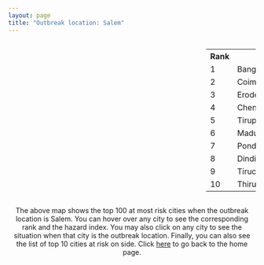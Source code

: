 ```yaml
---
layout: page
title: "Outbreak location: Salem"
---
```

<div style="width: 100%; overflow: auto;">
<div style="width: 75%; float: left;">
<div id="mapid">
<script src="https://buda-magenta.github.io/hazard_map/load_map.js"></script>

<script>
var marker_outbreak = L.marker([11.664300, 78.146000],{"autoPan": true}).addTo(map); marker_outbreak.bindTooltip("Salem").openTooltip();

var circle_1 = L.circle([12.979120, 77.591300], {"pane": "markerPane", "color": "red", "fill": true, "fillOpacity": 0.2, "fillRule": "evenodd", "lineCap": "round", "lineJoin": "round", "opacity": 1.0, "radius": 69667, "stroke": true, "weight": 3}).addTo(map);
circle_1.bindTooltip("Bangalore<br>rank: 1<br>hazard index: 0.069667")
circle_1.bindPopup('<a href="https://buda-magenta.github.io/hazard_map/Bangalore">Bangalore</a>')

var circle_2 = L.circle([11.001812, 76.962843], {"pane": "markerPane", "color": "red", "fill": true, "fillOpacity": 0.2, "fillRule": "evenodd", "lineCap": "round", "lineJoin": "round", "opacity": 1.0, "radius": 51846, "stroke": true, "weight": 3}).addTo(map);
circle_2.bindTooltip("Coimbatore<br>rank: 2<br>hazard index: 0.051847")
circle_2.bindPopup('<a href="https://buda-magenta.github.io/hazard_map/Coimbatore">Coimbatore</a>')

var circle_3 = L.circle([11.369204, 77.676627], {"pane": "markerPane", "color": "red", "fill": true, "fillOpacity": 0.2, "fillRule": "evenodd", "lineCap": "round", "lineJoin": "round", "opacity": 1.0, "radius": 44980, "stroke": true, "weight": 3}).addTo(map);
circle_3.bindTooltip("Erode<br>rank: 3<br>hazard index: 0.044980")
circle_3.bindPopup('<a href="https://buda-magenta.github.io/hazard_map/Erode">Erode</a>')

var circle_4 = L.circle([13.083694, 80.270186], {"pane": "markerPane", "color": "red", "fill": true, "fillOpacity": 0.2, "fillRule": "evenodd", "lineCap": "round", "lineJoin": "round", "opacity": 1.0, "radius": 34210, "stroke": true, "weight": 3}).addTo(map);
circle_4.bindTooltip("Chennai<br>rank: 4<br>hazard index: 0.034211")
circle_4.bindPopup('<a href="https://buda-magenta.github.io/hazard_map/Chennai">Chennai</a>')

var circle_5 = L.circle([11.101781, 77.345192], {"pane": "markerPane", "color": "red", "fill": true, "fillOpacity": 0.2, "fillRule": "evenodd", "lineCap": "round", "lineJoin": "round", "opacity": 1.0, "radius": 23306, "stroke": true, "weight": 3}).addTo(map);
circle_5.bindTooltip("Tiruppur<br>rank: 5<br>hazard index: 0.023306")
circle_5.bindPopup('<a href="https://buda-magenta.github.io/hazard_map/Tiruppur">Tiruppur</a>')

var circle_6 = L.circle([9.926115, 78.114098], {"pane": "markerPane", "color": "red", "fill": true, "fillOpacity": 0.2, "fillRule": "evenodd", "lineCap": "round", "lineJoin": "round", "opacity": 1.0, "radius": 17379, "stroke": true, "weight": 3}).addTo(map);
circle_6.bindTooltip("Madurai<br>rank: 6<br>hazard index: 0.017380")
circle_6.bindPopup('<a href="https://buda-magenta.github.io/hazard_map/Madurai">Madurai</a>')

var circle_7 = L.circle([10.915649, 79.806949], {"pane": "markerPane", "color": "red", "fill": true, "fillOpacity": 0.2, "fillRule": "evenodd", "lineCap": "round", "lineJoin": "round", "opacity": 1.0, "radius": 16100, "stroke": true, "weight": 3}).addTo(map);
circle_7.bindTooltip("Pondicherry<br>rank: 7<br>hazard index: 0.016101")
circle_7.bindPopup('<a href="https://buda-magenta.github.io/hazard_map/Pondicherry">Pondicherry</a>')

var circle_8 = L.circle([10.330330, 78.067398], {"pane": "markerPane", "color": "red", "fill": true, "fillOpacity": 0.2, "fillRule": "evenodd", "lineCap": "round", "lineJoin": "round", "opacity": 1.0, "radius": 10217, "stroke": true, "weight": 3}).addTo(map);
circle_8.bindTooltip("Dindigul<br>rank: 8<br>hazard index: 0.010217")
circle_8.bindPopup('<a href="https://buda-magenta.github.io/hazard_map/Dindigul">Dindigul</a>')

var circle_9 = L.circle([10.804973, 78.687030], {"pane": "markerPane", "color": "red", "fill": true, "fillOpacity": 0.2, "fillRule": "evenodd", "lineCap": "round", "lineJoin": "round", "opacity": 1.0, "radius": 9787, "stroke": true, "weight": 3}).addTo(map);
circle_9.bindTooltip("Tiruchirappalli<br>rank: 9<br>hazard index: 0.009787")
circle_9.bindPopup('<a href="https://buda-magenta.github.io/hazard_map/Tiruchirappalli">Tiruchirappalli</a>')

var circle_10 = L.circle([8.576971, 77.050125], {"pane": "markerPane", "color": "red", "fill": true, "fillOpacity": 0.2, "fillRule": "evenodd", "lineCap": "round", "lineJoin": "round", "opacity": 1.0, "radius": 7920, "stroke": true, "weight": 3}).addTo(map);
circle_10.bindTooltip("Thiruvananthapuram<br>rank: 10<br>hazard index: 0.007921")
circle_10.bindPopup('<a href="https://buda-magenta.github.io/hazard_map/Thiruvananthapuram">Thiruvananthapuram</a>')

var circle_11 = L.circle([10.786027, 79.138150], {"pane": "markerPane", "color": "red", "fill": true, "fillOpacity": 0.2, "fillRule": "evenodd", "lineCap": "round", "lineJoin": "round", "opacity": 1.0, "radius": 7145, "stroke": true, "weight": 3}).addTo(map);
circle_11.bindTooltip("Thanjavur<br>rank: 11<br>hazard index: 0.007145")
circle_11.bindPopup('<a href="https://buda-magenta.github.io/hazard_map/Thanjavur">Thanjavur</a>')

var circle_12 = L.circle([11.715950, 79.767053], {"pane": "markerPane", "color": "red", "fill": true, "fillOpacity": 0.2, "fillRule": "evenodd", "lineCap": "round", "lineJoin": "round", "opacity": 1.0, "radius": 6405, "stroke": true, "weight": 3}).addTo(map);
circle_12.bindTooltip("Cuddalore Port<br>rank: 12<br>hazard index: 0.006406")
circle_12.bindPopup('<a href="https://buda-magenta.github.io/hazard_map/Cuddalore_Port">Cuddalore Port</a>')

var circle_13 = L.circle([10.525626, 76.213254], {"pane": "markerPane", "color": "red", "fill": true, "fillOpacity": 0.2, "fillRule": "evenodd", "lineCap": "round", "lineJoin": "round", "opacity": 1.0, "radius": 6263, "stroke": true, "weight": 3}).addTo(map);
circle_13.bindTooltip("Thrissur<br>rank: 13<br>hazard index: 0.006263")
circle_13.bindPopup('<a href="https://buda-magenta.github.io/hazard_map/Thrissur">Thrissur</a>')

var circle_14 = L.circle([10.787898, 76.474087], {"pane": "markerPane", "color": "red", "fill": true, "fillOpacity": 0.2, "fillRule": "evenodd", "lineCap": "round", "lineJoin": "round", "opacity": 1.0, "radius": 5858, "stroke": true, "weight": 3}).addTo(map);
circle_14.bindTooltip("Palakkad<br>rank: 14<br>hazard index: 0.005858")
circle_14.bindPopup('<a href="https://buda-magenta.github.io/hazard_map/Palakkad">Palakkad</a>')

var circle_15 = L.circle([12.305183, 76.655361], {"pane": "markerPane", "color": "red", "fill": true, "fillOpacity": 0.2, "fillRule": "evenodd", "lineCap": "round", "lineJoin": "round", "opacity": 1.0, "radius": 4996, "stroke": true, "weight": 3}).addTo(map);
circle_15.bindTooltip("Mysore<br>rank: 15<br>hazard index: 0.004996")
circle_15.bindPopup('<a href="https://buda-magenta.github.io/hazard_map/Mysore">Mysore</a>')

var circle_16 = L.circle([10.346837, 78.654771], {"pane": "markerPane", "color": "red", "fill": true, "fillOpacity": 0.2, "fillRule": "evenodd", "lineCap": "round", "lineJoin": "round", "opacity": 1.0, "radius": 4590, "stroke": true, "weight": 3}).addTo(map);
circle_16.bindTooltip("Neiveli<br>rank: 16<br>hazard index: 0.004591")
circle_16.bindPopup('<a href="https://buda-magenta.github.io/hazard_map/Neiveli">Neiveli</a>')

var circle_17 = L.circle([10.964555, 79.371730], {"pane": "markerPane", "color": "red", "fill": true, "fillOpacity": 0.2, "fillRule": "evenodd", "lineCap": "round", "lineJoin": "round", "opacity": 1.0, "radius": 4300, "stroke": true, "weight": 3}).addTo(map);
circle_17.bindTooltip("Kumbakonam<br>rank: 17<br>hazard index: 0.004300")
circle_17.bindPopup('<a href="https://buda-magenta.github.io/hazard_map/Kumbakonam">Kumbakonam</a>')

var circle_18 = L.circle([8.887951, 76.595501], {"pane": "markerPane", "color": "red", "fill": true, "fillOpacity": 0.2, "fillRule": "evenodd", "lineCap": "round", "lineJoin": "round", "opacity": 1.0, "radius": 3744, "stroke": true, "weight": 3}).addTo(map);
circle_18.bindTooltip("Kollam<br>rank: 18<br>hazard index: 0.003745")
circle_18.bindPopup('<a href="https://buda-magenta.github.io/hazard_map/Kollam">Kollam</a>')

var circle_19 = L.circle([10.500000, 78.833333], {"pane": "markerPane", "color": "red", "fill": true, "fillOpacity": 0.2, "fillRule": "evenodd", "lineCap": "round", "lineJoin": "round", "opacity": 1.0, "radius": 2723, "stroke": true, "weight": 3}).addTo(map);
circle_19.bindTooltip("Pudukkottai<br>rank: 19<br>hazard index: 0.002724")
circle_19.bindPopup('<a href="https://buda-magenta.github.io/hazard_map/Pudukkottai">Pudukkottai</a>')

var circle_20 = L.circle([10.805628, 79.824660], {"pane": "markerPane", "color": "red", "fill": true, "fillOpacity": 0.2, "fillRule": "evenodd", "lineCap": "round", "lineJoin": "round", "opacity": 1.0, "radius": 2676, "stroke": true, "weight": 3}).addTo(map);
circle_20.bindTooltip("Nagapattinam<br>rank: 20<br>hazard index: 0.002677")
circle_20.bindPopup('<a href="https://buda-magenta.github.io/hazard_map/Nagapattinam">Nagapattinam</a>')

var circle_21 = L.circle([13.631637, 79.423171], {"pane": "markerPane", "color": "red", "fill": true, "fillOpacity": 0.2, "fillRule": "evenodd", "lineCap": "round", "lineJoin": "round", "opacity": 1.0, "radius": 2327, "stroke": true, "weight": 3}).addTo(map);
circle_21.bindTooltip("Tirupati<br>rank: 21<br>hazard index: 0.002327")
circle_21.bindPopup('<a href="https://buda-magenta.github.io/hazard_map/Tirupati">Tirupati</a>')

var circle_22 = L.circle([8.701220, 77.579269], {"pane": "markerPane", "color": "red", "fill": true, "fillOpacity": 0.2, "fillRule": "evenodd", "lineCap": "round", "lineJoin": "round", "opacity": 1.0, "radius": 2325, "stroke": true, "weight": 3}).addTo(map);
circle_22.bindTooltip("Tirunelveli<br>rank: 22<br>hazard index: 0.002326")
circle_22.bindPopup('<a href="https://buda-magenta.github.io/hazard_map/Tirunelveli">Tirunelveli</a>')

var circle_23 = L.circle([10.044512, 78.743363], {"pane": "markerPane", "color": "red", "fill": true, "fillOpacity": 0.2, "fillRule": "evenodd", "lineCap": "round", "lineJoin": "round", "opacity": 1.0, "radius": 2279, "stroke": true, "weight": 3}).addTo(map);
circle_23.bindTooltip("Karaikkudi<br>rank: 23<br>hazard index: 0.002279")
circle_23.bindPopup('<a href="https://buda-magenta.github.io/hazard_map/Karaikkudi">Karaikkudi</a>')

var circle_24 = L.circle([13.160105, 79.155551], {"pane": "markerPane", "color": "red", "fill": true, "fillOpacity": 0.2, "fillRule": "evenodd", "lineCap": "round", "lineJoin": "round", "opacity": 1.0, "radius": 2234, "stroke": true, "weight": 3}).addTo(map);
circle_24.bindTooltip("Chittoor<br>rank: 24<br>hazard index: 0.002235")
circle_24.bindPopup('<a href="https://buda-magenta.github.io/hazard_map/Chittoor">Chittoor</a>')

var circle_25 = L.circle([11.258608, 75.778874], {"pane": "markerPane", "color": "red", "fill": true, "fillOpacity": 0.2, "fillRule": "evenodd", "lineCap": "round", "lineJoin": "round", "opacity": 1.0, "radius": 2189, "stroke": true, "weight": 3}).addTo(map);
circle_25.bindTooltip("Kozhikode<br>rank: 25<br>hazard index: 0.002189")
circle_25.bindPopup('<a href="https://buda-magenta.github.io/hazard_map/Kozhikode">Kozhikode</a>')

var circle_26 = L.circle([13.340077, 77.100621], {"pane": "markerPane", "color": "red", "fill": true, "fillOpacity": 0.2, "fillRule": "evenodd", "lineCap": "round", "lineJoin": "round", "opacity": 1.0, "radius": 1780, "stroke": true, "weight": 3}).addTo(map);
circle_26.bindTooltip("Tumkur<br>rank: 26<br>hazard index: 0.001780")
circle_26.bindPopup('<a href="https://buda-magenta.github.io/hazard_map/Tumkur">Tumkur</a>')

var circle_27 = L.circle([12.869810, 74.843008], {"pane": "markerPane", "color": "red", "fill": true, "fillOpacity": 0.2, "fillRule": "evenodd", "lineCap": "round", "lineJoin": "round", "opacity": 1.0, "radius": 1634, "stroke": true, "weight": 3}).addTo(map);
circle_27.bindTooltip("Mangalore<br>rank: 27<br>hazard index: 0.001635")
circle_27.bindPopup('<a href="https://buda-magenta.github.io/hazard_map/Mangalore">Mangalore</a>')

var circle_28 = L.circle([17.388786, 78.461065], {"pane": "markerPane", "color": "red", "fill": true, "fillOpacity": 0.2, "fillRule": "evenodd", "lineCap": "round", "lineJoin": "round", "opacity": 1.0, "radius": 1527, "stroke": true, "weight": 3}).addTo(map);
circle_28.bindTooltip("Hyderabad<br>rank: 28<br>hazard index: 0.001528")
circle_28.bindPopup('<a href="https://buda-magenta.github.io/hazard_map/Hyderabad">Hyderabad</a>')

var circle_29 = L.circle([8.188047, 77.429049], {"pane": "markerPane", "color": "red", "fill": true, "fillOpacity": 0.2, "fillRule": "evenodd", "lineCap": "round", "lineJoin": "round", "opacity": 1.0, "radius": 1442, "stroke": true, "weight": 3}).addTo(map);
circle_29.bindTooltip("Nagercoil<br>rank: 29<br>hazard index: 0.001442")
circle_29.bindPopup('<a href="https://buda-magenta.github.io/hazard_map/Nagercoil">Nagercoil</a>')

var circle_30 = L.circle([28.651718, 77.221939], {"pane": "markerPane", "color": "red", "fill": true, "fillOpacity": 0.2, "fillRule": "evenodd", "lineCap": "round", "lineJoin": "round", "opacity": 1.0, "radius": 1423, "stroke": true, "weight": 3}).addTo(map);
circle_30.bindTooltip("Delhi<br>rank: 30<br>hazard index: 0.001423")
circle_30.bindPopup('<a href="https://buda-magenta.github.io/hazard_map/Delhi">Delhi</a>')

var circle_31 = L.circle([12.732884, 77.830948], {"pane": "markerPane", "color": "red", "fill": true, "fillOpacity": 0.2, "fillRule": "evenodd", "lineCap": "round", "lineJoin": "round", "opacity": 1.0, "radius": 1333, "stroke": true, "weight": 3}).addTo(map);
circle_31.bindTooltip("Hosur<br>rank: 31<br>hazard index: 0.001334")
circle_31.bindPopup('<a href="https://buda-magenta.github.io/hazard_map/Hosur">Hosur</a>')

var circle_32 = L.circle([12.955100, 78.269900], {"pane": "markerPane", "color": "red", "fill": true, "fillOpacity": 0.2, "fillRule": "evenodd", "lineCap": "round", "lineJoin": "round", "opacity": 1.0, "radius": 1313, "stroke": true, "weight": 3}).addTo(map);
circle_32.bindTooltip("Robertson Pet<br>rank: 32<br>hazard index: 0.001314")
circle_32.bindPopup('<a href="https://buda-magenta.github.io/hazard_map/Robertson_Pet">Robertson Pet</a>')

var circle_33 = L.circle([9.500665, 76.412414], {"pane": "markerPane", "color": "red", "fill": true, "fillOpacity": 0.2, "fillRule": "evenodd", "lineCap": "round", "lineJoin": "round", "opacity": 1.0, "radius": 1279, "stroke": true, "weight": 3}).addTo(map);
circle_33.bindTooltip("Alappuzha<br>rank: 33<br>hazard index: 0.001279")
circle_33.bindPopup('<a href="https://buda-magenta.github.io/hazard_map/Alappuzha">Alappuzha</a>')

var circle_34 = L.circle([12.794811, 79.000641], {"pane": "markerPane", "color": "red", "fill": true, "fillOpacity": 0.2, "fillRule": "evenodd", "lineCap": "round", "lineJoin": "round", "opacity": 1.0, "radius": 1199, "stroke": true, "weight": 3}).addTo(map);
circle_34.bindTooltip("Vellore<br>rank: 34<br>hazard index: 0.001199")
circle_34.bindPopup('<a href="https://buda-magenta.github.io/hazard_map/Vellore">Vellore</a>')

var circle_35 = L.circle([13.137000, 78.133961], {"pane": "markerPane", "color": "red", "fill": true, "fillOpacity": 0.2, "fillRule": "evenodd", "lineCap": "round", "lineJoin": "round", "opacity": 1.0, "radius": 1186, "stroke": true, "weight": 3}).addTo(map);
circle_35.bindTooltip("Kolar<br>rank: 35<br>hazard index: 0.001187")
circle_35.bindPopup('<a href="https://buda-magenta.github.io/hazard_map/Kolar">Kolar</a>')

var circle_36 = L.circle([19.075990, 72.877393], {"pane": "markerPane", "color": "red", "fill": true, "fillOpacity": 0.2, "fillRule": "evenodd", "lineCap": "round", "lineJoin": "round", "opacity": 1.0, "radius": 1178, "stroke": true, "weight": 3}).addTo(map);
circle_36.bindTooltip("Mumbai<br>rank: 36<br>hazard index: 0.001179")
circle_36.bindPopup('<a href="https://buda-magenta.github.io/hazard_map/Mumbai">Mumbai</a>')

var circle_37 = L.circle([12.523889, 76.896196], {"pane": "markerPane", "color": "red", "fill": true, "fillOpacity": 0.2, "fillRule": "evenodd", "lineCap": "round", "lineJoin": "round", "opacity": 1.0, "radius": 1133, "stroke": true, "weight": 3}).addTo(map);
circle_37.bindTooltip("Mandya<br>rank: 37<br>hazard index: 0.001133")
circle_37.bindPopup('<a href="https://buda-magenta.github.io/hazard_map/Mandya">Mandya</a>')

var circle_38 = L.circle([12.792907, 78.699917], {"pane": "markerPane", "color": "red", "fill": true, "fillOpacity": 0.2, "fillRule": "evenodd", "lineCap": "round", "lineJoin": "round", "opacity": 1.0, "radius": 881, "stroke": true, "weight": 3}).addTo(map);
circle_38.bindTooltip("Ambur<br>rank: 38<br>hazard index: 0.000882")
circle_38.bindPopup('<a href="https://buda-magenta.github.io/hazard_map/Ambur">Ambur</a>')

var circle_39 = L.circle([12.227213, 79.070156], {"pane": "markerPane", "color": "red", "fill": true, "fillOpacity": 0.2, "fillRule": "evenodd", "lineCap": "round", "lineJoin": "round", "opacity": 1.0, "radius": 821, "stroke": true, "weight": 3}).addTo(map);
circle_39.bindTooltip("Tiruvannamalai<br>rank: 39<br>hazard index: 0.000822")
circle_39.bindPopup('<a href="https://buda-magenta.github.io/hazard_map/Tiruvannamalai">Tiruvannamalai</a>')

var circle_40 = L.circle([8.805260, 78.145274], {"pane": "markerPane", "color": "red", "fill": true, "fillOpacity": 0.2, "fillRule": "evenodd", "lineCap": "round", "lineJoin": "round", "opacity": 1.0, "radius": 788, "stroke": true, "weight": 3}).addTo(map);
circle_40.bindTooltip("Thoothukudi<br>rank: 40<br>hazard index: 0.000789")
circle_40.bindPopup('<a href="https://buda-magenta.github.io/hazard_map/Thoothukudi">Thoothukudi</a>')

var circle_41 = L.circle([17.723128, 83.301284], {"pane": "markerPane", "color": "red", "fill": true, "fillOpacity": 0.2, "fillRule": "evenodd", "lineCap": "round", "lineJoin": "round", "opacity": 1.0, "radius": 780, "stroke": true, "weight": 3}).addTo(map);
circle_41.bindTooltip("Visakhapatnam<br>rank: 41<br>hazard index: 0.000780")
circle_41.bindPopup('<a href="https://buda-magenta.github.io/hazard_map/Visakhapatnam">Visakhapatnam</a>')

var circle_42 = L.circle([22.541418, 88.357691], {"pane": "markerPane", "color": "red", "fill": true, "fillOpacity": 0.2, "fillRule": "evenodd", "lineCap": "round", "lineJoin": "round", "opacity": 1.0, "radius": 706, "stroke": true, "weight": 3}).addTo(map);
circle_42.bindTooltip("Kolkata<br>rank: 42<br>hazard index: 0.000706")
circle_42.bindPopup('<a href="https://buda-magenta.github.io/hazard_map/Kolkata">Kolkata</a>')

var circle_43 = L.circle([16.508759, 80.618510], {"pane": "markerPane", "color": "red", "fill": true, "fillOpacity": 0.2, "fillRule": "evenodd", "lineCap": "round", "lineJoin": "round", "opacity": 1.0, "radius": 687, "stroke": true, "weight": 3}).addTo(map);
circle_43.bindTooltip("Vijayawada<br>rank: 43<br>hazard index: 0.000688")
circle_43.bindPopup('<a href="https://buda-magenta.github.io/hazard_map/Vijayawada">Vijayawada</a>')

var circle_44 = L.circle([9.403158, 77.518264], {"pane": "markerPane", "color": "red", "fill": true, "fillOpacity": 0.2, "fillRule": "evenodd", "lineCap": "round", "lineJoin": "round", "opacity": 1.0, "radius": 584, "stroke": true, "weight": 3}).addTo(map);
circle_44.bindTooltip("Rajapalayam<br>rank: 44<br>hazard index: 0.000584")
circle_44.bindPopup('<a href="https://buda-magenta.github.io/hazard_map/Rajapalayam">Rajapalayam</a>')

var circle_45 = L.circle([9.931308, 76.267414], {"pane": "markerPane", "color": "red", "fill": true, "fillOpacity": 0.2, "fillRule": "evenodd", "lineCap": "round", "lineJoin": "round", "opacity": 1.0, "radius": 574, "stroke": true, "weight": 3}).addTo(map);
circle_45.bindTooltip("Kochi<br>rank: 45<br>hazard index: 0.000575")
circle_45.bindPopup('<a href="https://buda-magenta.github.io/hazard_map/Kochi">Kochi</a>')

var circle_46 = L.circle([18.521428, 73.854454], {"pane": "markerPane", "color": "red", "fill": true, "fillOpacity": 0.2, "fillRule": "evenodd", "lineCap": "round", "lineJoin": "round", "opacity": 1.0, "radius": 551, "stroke": true, "weight": 3}).addTo(map);
circle_46.bindTooltip("Pune<br>rank: 46<br>hazard index: 0.000552")
circle_46.bindPopup('<a href="https://buda-magenta.github.io/hazard_map/Pune">Pune</a>')

var circle_47 = L.circle([13.125476, 80.094090], {"pane": "markerPane", "color": "red", "fill": true, "fillOpacity": 0.2, "fillRule": "evenodd", "lineCap": "round", "lineJoin": "round", "opacity": 1.0, "radius": 488, "stroke": true, "weight": 3}).addTo(map);
circle_47.bindTooltip("Avadi<br>rank: 47<br>hazard index: 0.000489")
circle_47.bindPopup('<a href="https://buda-magenta.github.io/hazard_map/Avadi">Avadi</a>')

var circle_48 = L.circle([13.156387, 80.300528], {"pane": "markerPane", "color": "red", "fill": true, "fillOpacity": 0.2, "fillRule": "evenodd", "lineCap": "round", "lineJoin": "round", "opacity": 1.0, "radius": 466, "stroke": true, "weight": 3}).addTo(map);
circle_48.bindTooltip("Tiruvottiyur<br>rank: 48<br>hazard index: 0.000466")
circle_48.bindPopup('<a href="https://buda-magenta.github.io/hazard_map/Tiruvottiyur">Tiruvottiyur</a>')

var circle_49 = L.circle([21.149813, 79.082056], {"pane": "markerPane", "color": "red", "fill": true, "fillOpacity": 0.2, "fillRule": "evenodd", "lineCap": "round", "lineJoin": "round", "opacity": 1.0, "radius": 459, "stroke": true, "weight": 3}).addTo(map);
circle_49.bindTooltip("Nagpur<br>rank: 49<br>hazard index: 0.000460")
circle_49.bindPopup('<a href="https://buda-magenta.github.io/hazard_map/Nagpur">Nagpur</a>')

var circle_50 = L.circle([13.007082, 76.099270], {"pane": "markerPane", "color": "red", "fill": true, "fillOpacity": 0.2, "fillRule": "evenodd", "lineCap": "round", "lineJoin": "round", "opacity": 1.0, "radius": 408, "stroke": true, "weight": 3}).addTo(map);
circle_50.bindTooltip("Hassan<br>rank: 50<br>hazard index: 0.000408")
circle_50.bindPopup('<a href="https://buda-magenta.github.io/hazard_map/Hassan">Hassan</a>')

var circle_51 = L.circle([14.466127, 75.920636], {"pane": "markerPane", "color": "red", "fill": true, "fillOpacity": 0.2, "fillRule": "evenodd", "lineCap": "round", "lineJoin": "round", "opacity": 1.0, "radius": 408, "stroke": true, "weight": 3}).addTo(map);
circle_51.bindTooltip("Davanagere<br>rank: 51<br>hazard index: 0.000408")
circle_51.bindPopup('<a href="https://buda-magenta.github.io/hazard_map/Davanagere">Davanagere</a>')

var circle_52 = L.circle([13.932609, 75.574978], {"pane": "markerPane", "color": "red", "fill": true, "fillOpacity": 0.2, "fillRule": "evenodd", "lineCap": "round", "lineJoin": "round", "opacity": 1.0, "radius": 375, "stroke": true, "weight": 3}).addTo(map);
circle_52.bindTooltip("Shimoga<br>rank: 52<br>hazard index: 0.000376")
circle_52.bindPopup('<a href="https://buda-magenta.github.io/hazard_map/Shimoga">Shimoga</a>')

var circle_53 = L.circle([23.021624, 72.579707], {"pane": "markerPane", "color": "red", "fill": true, "fillOpacity": 0.2, "fillRule": "evenodd", "lineCap": "round", "lineJoin": "round", "opacity": 1.0, "radius": 370, "stroke": true, "weight": 3}).addTo(map);
circle_53.bindTooltip("Ahmedabad<br>rank: 53<br>hazard index: 0.000371")
circle_53.bindPopup('<a href="https://buda-magenta.github.io/hazard_map/Ahmedabad">Ahmedabad</a>')

var circle_54 = L.circle([15.351838, 75.137985], {"pane": "markerPane", "color": "red", "fill": true, "fillOpacity": 0.2, "fillRule": "evenodd", "lineCap": "round", "lineJoin": "round", "opacity": 1.0, "radius": 319, "stroke": true, "weight": 3}).addTo(map);
circle_54.bindTooltip("Hubli<br>rank: 54<br>hazard index: 0.000319")
circle_54.bindPopup('<a href="https://buda-magenta.github.io/hazard_map/Hubli">Hubli</a>')

var circle_55 = L.circle([14.654623, 77.556260], {"pane": "markerPane", "color": "red", "fill": true, "fillOpacity": 0.2, "fillRule": "evenodd", "lineCap": "round", "lineJoin": "round", "opacity": 1.0, "radius": 302, "stroke": true, "weight": 3}).addTo(map);
circle_55.bindTooltip("Anantapur<br>rank: 55<br>hazard index: 0.000303")
circle_55.bindPopup('<a href="https://buda-magenta.github.io/hazard_map/Anantapur">Anantapur</a>')

var circle_56 = L.circle([12.929903, 80.111823], {"pane": "markerPane", "color": "red", "fill": true, "fillOpacity": 0.2, "fillRule": "evenodd", "lineCap": "round", "lineJoin": "round", "opacity": 1.0, "radius": 298, "stroke": true, "weight": 3}).addTo(map);
circle_56.bindTooltip("Tambaram<br>rank: 56<br>hazard index: 0.000299")
circle_56.bindPopup('<a href="https://buda-magenta.github.io/hazard_map/Tambaram">Tambaram</a>')

var circle_57 = L.circle([15.398403, 73.812918], {"pane": "markerPane", "color": "red", "fill": true, "fillOpacity": 0.2, "fillRule": "evenodd", "lineCap": "round", "lineJoin": "round", "opacity": 1.0, "radius": 282, "stroke": true, "weight": 3}).addTo(map);
circle_57.bindTooltip("Vasco Da Gama<br>rank: 57<br>hazard index: 0.000283")
circle_57.bindPopup('<a href="https://buda-magenta.github.io/hazard_map/Vasco_Da_Gama">Vasco Da Gama</a>')

var circle_58 = L.circle([20.266777, 85.843559], {"pane": "markerPane", "color": "red", "fill": true, "fillOpacity": 0.2, "fillRule": "evenodd", "lineCap": "round", "lineJoin": "round", "opacity": 1.0, "radius": 278, "stroke": true, "weight": 3}).addTo(map);
circle_58.bindTooltip("Bhubaneswar<br>rank: 58<br>hazard index: 0.000278")
circle_58.bindPopup('<a href="https://buda-magenta.github.io/hazard_map/Bhubaneswar">Bhubaneswar</a>')

var circle_59 = L.circle([14.449372, 79.987376], {"pane": "markerPane", "color": "red", "fill": true, "fillOpacity": 0.2, "fillRule": "evenodd", "lineCap": "round", "lineJoin": "round", "opacity": 1.0, "radius": 265, "stroke": true, "weight": 3}).addTo(map);
circle_59.bindTooltip("Nellore<br>rank: 59<br>hazard index: 0.000265")
circle_59.bindPopup('<a href="https://buda-magenta.github.io/hazard_map/Nellore">Nellore</a>')

var circle_60 = L.circle([11.876225, 75.373804], {"pane": "markerPane", "color": "red", "fill": true, "fillOpacity": 0.2, "fillRule": "evenodd", "lineCap": "round", "lineJoin": "round", "opacity": 1.0, "radius": 251, "stroke": true, "weight": 3}).addTo(map);
circle_60.bindTooltip("Kannur<br>rank: 60<br>hazard index: 0.000252")
circle_60.bindPopup('<a href="https://buda-magenta.github.io/hazard_map/Kannur">Kannur</a>')

var circle_61 = L.circle([25.531031, 78.652689], {"pane": "markerPane", "color": "red", "fill": true, "fillOpacity": 0.2, "fillRule": "evenodd", "lineCap": "round", "lineJoin": "round", "opacity": 1.0, "radius": 218, "stroke": true, "weight": 3}).addTo(map);
circle_61.bindTooltip("Jhansi<br>rank: 61<br>hazard index: 0.000218")
circle_61.bindPopup('<a href="https://buda-magenta.github.io/hazard_map/Jhansi">Jhansi</a>')

var circle_62 = L.circle([12.989816, 80.100987], {"pane": "markerPane", "color": "red", "fill": true, "fillOpacity": 0.2, "fillRule": "evenodd", "lineCap": "round", "lineJoin": "round", "opacity": 1.0, "radius": 205, "stroke": true, "weight": 3}).addTo(map);
circle_62.bindTooltip("Pallavaram<br>rank: 62<br>hazard index: 0.000206")
circle_62.bindPopup('<a href="https://buda-magenta.github.io/hazard_map/Pallavaram">Pallavaram</a>')

var circle_63 = L.circle([13.826383, 77.493772], {"pane": "markerPane", "color": "red", "fill": true, "fillOpacity": 0.2, "fillRule": "evenodd", "lineCap": "round", "lineJoin": "round", "opacity": 1.0, "radius": 204, "stroke": true, "weight": 3}).addTo(map);
circle_63.bindTooltip("Hindupur<br>rank: 63<br>hazard index: 0.000205")
circle_63.bindPopup('<a href="https://buda-magenta.github.io/hazard_map/Hindupur">Hindupur</a>')

var circle_64 = L.circle([17.849907, 75.276320], {"pane": "markerPane", "color": "red", "fill": true, "fillOpacity": 0.2, "fillRule": "evenodd", "lineCap": "round", "lineJoin": "round", "opacity": 1.0, "radius": 197, "stroke": true, "weight": 3}).addTo(map);
circle_64.bindTooltip("Solapur<br>rank: 64<br>hazard index: 0.000197")
circle_64.bindPopup('<a href="https://buda-magenta.github.io/hazard_map/Solapur">Solapur</a>')

var circle_65 = L.circle([14.226644, 76.400512], {"pane": "markerPane", "color": "red", "fill": true, "fillOpacity": 0.2, "fillRule": "evenodd", "lineCap": "round", "lineJoin": "round", "opacity": 1.0, "radius": 184, "stroke": true, "weight": 3}).addTo(map);
circle_65.bindTooltip("Chitradurga<br>rank: 65<br>hazard index: 0.000185")
circle_65.bindPopup('<a href="https://buda-magenta.github.io/hazard_map/Chitradurga">Chitradurga</a>')

var circle_66 = L.circle([14.422347, 77.720069], {"pane": "markerPane", "color": "red", "fill": true, "fillOpacity": 0.2, "fillRule": "evenodd", "lineCap": "round", "lineJoin": "round", "opacity": 1.0, "radius": 180, "stroke": true, "weight": 3}).addTo(map);
circle_66.bindTooltip("Dharmavaram<br>rank: 66<br>hazard index: 0.000180")
circle_66.bindPopup('<a href="https://buda-magenta.github.io/hazard_map/Dharmavaram">Dharmavaram</a>')

var circle_67 = L.circle([20.166670, 79.172114], {"pane": "markerPane", "color": "red", "fill": true, "fillOpacity": 0.2, "fillRule": "evenodd", "lineCap": "round", "lineJoin": "round", "opacity": 1.0, "radius": 175, "stroke": true, "weight": 3}).addTo(map);
circle_67.bindTooltip("Bhadravati<br>rank: 67<br>hazard index: 0.000176")
circle_67.bindPopup('<a href="https://buda-magenta.github.io/hazard_map/Bhadravati">Bhadravati</a>')

var circle_68 = L.circle([17.166667, 77.083333], {"pane": "markerPane", "color": "red", "fill": true, "fillOpacity": 0.2, "fillRule": "evenodd", "lineCap": "round", "lineJoin": "round", "opacity": 1.0, "radius": 168, "stroke": true, "weight": 3}).addTo(map);
circle_68.bindTooltip("Gulbarga<br>rank: 68<br>hazard index: 0.000168")
circle_68.bindPopup('<a href="https://buda-magenta.github.io/hazard_map/Gulbarga">Gulbarga</a>')

var circle_69 = L.circle([26.838100, 80.934600], {"pane": "markerPane", "color": "red", "fill": true, "fillOpacity": 0.2, "fillRule": "evenodd", "lineCap": "round", "lineJoin": "round", "opacity": 1.0, "radius": 167, "stroke": true, "weight": 3}).addTo(map);
circle_69.bindTooltip("Lucknow<br>rank: 69<br>hazard index: 0.000168")
circle_69.bindPopup('<a href="https://buda-magenta.github.io/hazard_map/Lucknow">Lucknow</a>')

var circle_70 = L.circle([19.194329, 72.970178], {"pane": "markerPane", "color": "red", "fill": true, "fillOpacity": 0.2, "fillRule": "evenodd", "lineCap": "round", "lineJoin": "round", "opacity": 1.0, "radius": 166, "stroke": true, "weight": 3}).addTo(map);
circle_70.bindTooltip("Thane<br>rank: 70<br>hazard index: 0.000166")
circle_70.bindPopup('<a href="https://buda-magenta.github.io/hazard_map/Thane">Thane</a>')

var circle_71 = L.circle([26.915458, 75.818982], {"pane": "markerPane", "color": "red", "fill": true, "fillOpacity": 0.2, "fillRule": "evenodd", "lineCap": "round", "lineJoin": "round", "opacity": 1.0, "radius": 162, "stroke": true, "weight": 3}).addTo(map);
circle_71.bindTooltip("Jaipur<br>rank: 71<br>hazard index: 0.000162")
circle_71.bindPopup('<a href="https://buda-magenta.github.io/hazard_map/Jaipur">Jaipur</a>')

var circle_72 = L.circle([17.005045, 81.780473], {"pane": "markerPane", "color": "red", "fill": true, "fillOpacity": 0.2, "fillRule": "evenodd", "lineCap": "round", "lineJoin": "round", "opacity": 1.0, "radius": 160, "stroke": true, "weight": 3}).addTo(map);
circle_72.bindTooltip("Rajahmundry<br>rank: 72<br>hazard index: 0.000160")
circle_72.bindPopup('<a href="https://buda-magenta.github.io/hazard_map/Rajahmundry">Rajahmundry</a>')

var circle_73 = L.circle([23.795281, 86.430964], {"pane": "markerPane", "color": "red", "fill": true, "fillOpacity": 0.2, "fillRule": "evenodd", "lineCap": "round", "lineJoin": "round", "opacity": 1.0, "radius": 158, "stroke": true, "weight": 3}).addTo(map);
circle_73.bindTooltip("Dhanbad<br>rank: 73<br>hazard index: 0.000159")
circle_73.bindPopup('<a href="https://buda-magenta.github.io/hazard_map/Dhanbad">Dhanbad</a>')

var circle_74 = L.circle([26.180598, 91.753943], {"pane": "markerPane", "color": "red", "fill": true, "fillOpacity": 0.2, "fillRule": "evenodd", "lineCap": "round", "lineJoin": "round", "opacity": 1.0, "radius": 148, "stroke": true, "weight": 3}).addTo(map);
circle_74.bindTooltip("Guwahati<br>rank: 74<br>hazard index: 0.000148")
circle_74.bindPopup('<a href="https://buda-magenta.github.io/hazard_map/Guwahati">Guwahati</a>')

var circle_75 = L.circle([25.609324, 85.123525], {"pane": "markerPane", "color": "red", "fill": true, "fillOpacity": 0.2, "fillRule": "evenodd", "lineCap": "round", "lineJoin": "round", "opacity": 1.0, "radius": 147, "stroke": true, "weight": 3}).addTo(map);
circle_75.bindTooltip("Patna<br>rank: 75<br>hazard index: 0.000148")
circle_75.bindPopup('<a href="https://buda-magenta.github.io/hazard_map/Patna">Patna</a>')

var circle_76 = L.circle([23.370035, 85.325013], {"pane": "markerPane", "color": "red", "fill": true, "fillOpacity": 0.2, "fillRule": "evenodd", "lineCap": "round", "lineJoin": "round", "opacity": 1.0, "radius": 146, "stroke": true, "weight": 3}).addTo(map);
circle_76.bindTooltip("Ranchi<br>rank: 76<br>hazard index: 0.000147")
circle_76.bindPopup('<a href="https://buda-magenta.github.io/hazard_map/Ranchi">Ranchi</a>')

var circle_77 = L.circle([13.573260, 78.479146], {"pane": "markerPane", "color": "red", "fill": true, "fillOpacity": 0.2, "fillRule": "evenodd", "lineCap": "round", "lineJoin": "round", "opacity": 1.0, "radius": 129, "stroke": true, "weight": 3}).addTo(map);
circle_77.bindTooltip("Madanapalle<br>rank: 77<br>hazard index: 0.000130")
circle_77.bindPopup('<a href="https://buda-magenta.github.io/hazard_map/Madanapalle">Madanapalle</a>')

var circle_78 = L.circle([20.468600, 85.879200], {"pane": "markerPane", "color": "red", "fill": true, "fillOpacity": 0.2, "fillRule": "evenodd", "lineCap": "round", "lineJoin": "round", "opacity": 1.0, "radius": 126, "stroke": true, "weight": 3}).addTo(map);
circle_78.bindTooltip("Cuttack<br>rank: 78<br>hazard index: 0.000127")
circle_78.bindPopup('<a href="https://buda-magenta.github.io/hazard_map/Cuttack">Cuttack</a>')

var circle_79 = L.circle([11.664535, 92.739045], {"pane": "markerPane", "color": "red", "fill": true, "fillOpacity": 0.2, "fillRule": "evenodd", "lineCap": "round", "lineJoin": "round", "opacity": 1.0, "radius": 120, "stroke": true, "weight": 3}).addTo(map);
circle_79.bindTooltip("Port Blair<br>rank: 79<br>hazard index: 0.000121")
circle_79.bindPopup('<a href="https://buda-magenta.github.io/hazard_map/Port_Blair">Port Blair</a>')

var circle_80 = L.circle([22.720362, 75.868200], {"pane": "markerPane", "color": "red", "fill": true, "fillOpacity": 0.2, "fillRule": "evenodd", "lineCap": "round", "lineJoin": "round", "opacity": 1.0, "radius": 118, "stroke": true, "weight": 3}).addTo(map);
circle_80.bindTooltip("Indore<br>rank: 80<br>hazard index: 0.000118")
circle_80.bindPopup('<a href="https://buda-magenta.github.io/hazard_map/Indore">Indore</a>')

var circle_81 = L.circle([15.507555, 80.060800], {"pane": "markerPane", "color": "red", "fill": true, "fillOpacity": 0.2, "fillRule": "evenodd", "lineCap": "round", "lineJoin": "round", "opacity": 1.0, "radius": 112, "stroke": true, "weight": 3}).addTo(map);
circle_81.bindTooltip("Ongole<br>rank: 81<br>hazard index: 0.000113")
circle_81.bindPopup('<a href="https://buda-magenta.github.io/hazard_map/Ongole">Ongole</a>')

var circle_82 = L.circle([12.836393, 79.705330], {"pane": "markerPane", "color": "red", "fill": true, "fillOpacity": 0.2, "fillRule": "evenodd", "lineCap": "round", "lineJoin": "round", "opacity": 1.0, "radius": 108, "stroke": true, "weight": 3}).addTo(map);
circle_82.bindTooltip("Kanchipuram<br>rank: 82<br>hazard index: 0.000109")
circle_82.bindPopup('<a href="https://buda-magenta.github.io/hazard_map/Kanchipuram">Kanchipuram</a>')

var circle_83 = L.circle([15.143395, 76.919388], {"pane": "markerPane", "color": "red", "fill": true, "fillOpacity": 0.2, "fillRule": "evenodd", "lineCap": "round", "lineJoin": "round", "opacity": 1.0, "radius": 95, "stroke": true, "weight": 3}).addTo(map);
circle_83.bindTooltip("Bellary<br>rank: 83<br>hazard index: 0.000096")
circle_83.bindPopup('<a href="https://buda-magenta.github.io/hazard_map/Bellary">Bellary</a>')

var circle_84 = L.circle([15.857267, 74.506934], {"pane": "markerPane", "color": "red", "fill": true, "fillOpacity": 0.2, "fillRule": "evenodd", "lineCap": "round", "lineJoin": "round", "opacity": 1.0, "radius": 92, "stroke": true, "weight": 3}).addTo(map);
circle_84.bindTooltip("Belgaum<br>rank: 84<br>hazard index: 0.000093")
circle_84.bindPopup('<a href="https://buda-magenta.github.io/hazard_map/Belgaum">Belgaum</a>')

var circle_85 = L.circle([18.112082, 83.405220], {"pane": "markerPane", "color": "red", "fill": true, "fillOpacity": 0.2, "fillRule": "evenodd", "lineCap": "round", "lineJoin": "round", "opacity": 1.0, "radius": 88, "stroke": true, "weight": 3}).addTo(map);
circle_85.bindTooltip("Vizianagaram<br>rank: 85<br>hazard index: 0.000088")
circle_85.bindPopup('<a href="https://buda-magenta.github.io/hazard_map/Vizianagaram">Vizianagaram</a>')

var circle_86 = L.circle([14.625888, 75.635724], {"pane": "markerPane", "color": "red", "fill": true, "fillOpacity": 0.2, "fillRule": "evenodd", "lineCap": "round", "lineJoin": "round", "opacity": 1.0, "radius": 83, "stroke": true, "weight": 3}).addTo(map);
circle_86.bindTooltip("Ranibennur<br>rank: 86<br>hazard index: 0.000083")
circle_86.bindPopup('<a href="https://buda-magenta.github.io/hazard_map/Ranibennur">Ranibennur</a>')

var circle_87 = L.circle([16.291519, 80.454159], {"pane": "markerPane", "color": "red", "fill": true, "fillOpacity": 0.2, "fillRule": "evenodd", "lineCap": "round", "lineJoin": "round", "opacity": 1.0, "radius": 82, "stroke": true, "weight": 3}).addTo(map);
circle_87.bindTooltip("Guntur<br>rank: 87<br>hazard index: 0.000083")
circle_87.bindPopup('<a href="https://buda-magenta.github.io/hazard_map/Guntur">Guntur</a>')

var circle_88 = L.circle([23.258486, 77.401989], {"pane": "markerPane", "color": "red", "fill": true, "fillOpacity": 0.2, "fillRule": "evenodd", "lineCap": "round", "lineJoin": "round", "opacity": 1.0, "radius": 80, "stroke": true, "weight": 3}).addTo(map);
circle_88.bindTooltip("Bhopal<br>rank: 88<br>hazard index: 0.000081")
circle_88.bindPopup('<a href="https://buda-magenta.github.io/hazard_map/Bhopal">Bhopal</a>')

var circle_89 = L.circle([21.170200, 72.831100], {"pane": "markerPane", "color": "red", "fill": true, "fillOpacity": 0.2, "fillRule": "evenodd", "lineCap": "round", "lineJoin": "round", "opacity": 1.0, "radius": 79, "stroke": true, "weight": 3}).addTo(map);
circle_89.bindTooltip("Surat<br>rank: 89<br>hazard index: 0.000079")
circle_89.bindPopup('<a href="https://buda-magenta.github.io/hazard_map/Surat">Surat</a>')

var circle_90 = L.circle([16.083333, 77.166667], {"pane": "markerPane", "color": "red", "fill": true, "fillOpacity": 0.2, "fillRule": "evenodd", "lineCap": "round", "lineJoin": "round", "opacity": 1.0, "radius": 74, "stroke": true, "weight": 3}).addTo(map);
circle_90.bindTooltip("Raichur<br>rank: 90<br>hazard index: 0.000075")
circle_90.bindPopup('<a href="https://buda-magenta.github.io/hazard_map/Raichur">Raichur</a>')

var circle_91 = L.circle([17.980609, 79.598212], {"pane": "markerPane", "color": "red", "fill": true, "fillOpacity": 0.2, "fillRule": "evenodd", "lineCap": "round", "lineJoin": "round", "opacity": 1.0, "radius": 72, "stroke": true, "weight": 3}).addTo(map);
circle_91.bindTooltip("Warangal<br>rank: 91<br>hazard index: 0.000072")
circle_91.bindPopup('<a href="https://buda-magenta.github.io/hazard_map/Warangal">Warangal</a>')

var circle_92 = L.circle([30.733442, 76.779714], {"pane": "markerPane", "color": "red", "fill": true, "fillOpacity": 0.2, "fillRule": "evenodd", "lineCap": "round", "lineJoin": "round", "opacity": 1.0, "radius": 67, "stroke": true, "weight": 3}).addTo(map);
circle_92.bindTooltip("Chandigarh<br>rank: 92<br>hazard index: 0.000067")
circle_92.bindPopup('<a href="https://buda-magenta.github.io/hazard_map/Chandigarh">Chandigarh</a>')

var circle_93 = L.circle([18.793568, 80.815939], {"pane": "markerPane", "color": "red", "fill": true, "fillOpacity": 0.2, "fillRule": "evenodd", "lineCap": "round", "lineJoin": "round", "opacity": 1.0, "radius": 65, "stroke": true, "weight": 3}).addTo(map);
circle_93.bindTooltip("Bijapur<br>rank: 93<br>hazard index: 0.000066")
circle_93.bindPopup('<a href="https://buda-magenta.github.io/hazard_map/Bijapur">Bijapur</a>')

var circle_94 = L.circle([15.119651, 77.455290], {"pane": "markerPane", "color": "red", "fill": true, "fillOpacity": 0.2, "fillRule": "evenodd", "lineCap": "round", "lineJoin": "round", "opacity": 1.0, "radius": 64, "stroke": true, "weight": 3}).addTo(map);
circle_94.bindTooltip("Guntakal<br>rank: 94<br>hazard index: 0.000065")
circle_94.bindPopup('<a href="https://buda-magenta.github.io/hazard_map/Guntakal">Guntakal</a>')

var circle_95 = L.circle([16.676135, 81.170868], {"pane": "markerPane", "color": "red", "fill": true, "fillOpacity": 0.2, "fillRule": "evenodd", "lineCap": "round", "lineJoin": "round", "opacity": 1.0, "radius": 64, "stroke": true, "weight": 3}).addTo(map);
circle_95.bindTooltip("Eluru<br>rank: 95<br>hazard index: 0.000065")
circle_95.bindPopup('<a href="https://buda-magenta.github.io/hazard_map/Eluru">Eluru</a>')

var circle_96 = L.circle([16.237773, 80.646422], {"pane": "markerPane", "color": "red", "fill": true, "fillOpacity": 0.2, "fillRule": "evenodd", "lineCap": "round", "lineJoin": "round", "opacity": 1.0, "radius": 62, "stroke": true, "weight": 3}).addTo(map);
circle_96.bindTooltip("Tenali<br>rank: 96<br>hazard index: 0.000062")
circle_96.bindPopup('<a href="https://buda-magenta.github.io/hazard_map/Tenali">Tenali</a>')

var circle_97 = L.circle([21.237947, 81.633683], {"pane": "markerPane", "color": "red", "fill": true, "fillOpacity": 0.2, "fillRule": "evenodd", "lineCap": "round", "lineJoin": "round", "opacity": 1.0, "radius": 62, "stroke": true, "weight": 3}).addTo(map);
circle_97.bindTooltip("Raipur<br>rank: 97<br>hazard index: 0.000062")
circle_97.bindPopup('<a href="https://buda-magenta.github.io/hazard_map/Raipur">Raipur</a>')

var circle_98 = L.circle([26.698885, 88.320030], {"pane": "markerPane", "color": "red", "fill": true, "fillOpacity": 0.2, "fillRule": "evenodd", "lineCap": "round", "lineJoin": "round", "opacity": 1.0, "radius": 61, "stroke": true, "weight": 3}).addTo(map);
circle_98.bindTooltip("Bagdogra<br>rank: 98<br>hazard index: 0.000062")
circle_98.bindPopup('<a href="https://buda-magenta.github.io/hazard_map/Bagdogra">Bagdogra</a>')

var circle_99 = L.circle([15.266493, 76.387230], {"pane": "markerPane", "color": "red", "fill": true, "fillOpacity": 0.2, "fillRule": "evenodd", "lineCap": "round", "lineJoin": "round", "opacity": 1.0, "radius": 60, "stroke": true, "weight": 3}).addTo(map);
circle_99.bindTooltip("Hospet<br>rank: 99<br>hazard index: 0.000060")
circle_99.bindPopup('<a href="https://buda-magenta.github.io/hazard_map/Hospet">Hospet</a>')

var circle_100 = L.circle([23.699128, 85.991069], {"pane": "markerPane", "color": "red", "fill": true, "fillOpacity": 0.2, "fillRule": "evenodd", "lineCap": "round", "lineJoin": "round", "opacity": 1.0, "radius": 56, "stroke": true, "weight": 3}).addTo(map);
circle_100.bindTooltip("Bokaro<br>rank: 100<br>hazard index: 0.000057")
circle_100.bindPopup('<a href="https://buda-magenta.github.io/hazard_map/Bokaro">Bokaro</a>')
</script>
</div>
</div>


<div style="width: 20%; float: right;">
<table>
<tr>
<th>Rank</th>
<th>City</th>
</tr>

<tr>
<td>1</td>
<td>Bangalore</td>
</tr>

<tr>
<td>2</td>
<td>Coimbatore</td>
</tr>

<tr>
<td>3</td>
<td>Erode</td>
</tr>

<tr>
<td>4</td>
<td>Chennai</td>
</tr>

<tr>
<td>5</td>
<td>Tiruppur</td>
</tr>

<tr>
<td>6</td>
<td>Madurai</td>
</tr>

<tr>
<td>7</td>
<td>Pondicherry</td>
</tr>

<tr>
<td>8</td>
<td>Dindigul</td>
</tr>

<tr>
<td>9</td>
<td>Tiruchirappalli</td>
</tr>

<tr>
<td>10</td>
<td>Thiruvananthapuram</td>
</tr>

</table>
</div>
</div>


<p align="center"> The above map shows the top 100 at most risk cities when the outbreak location is Salem. You can hover over any city to see the corresponding rank and the hazard index. You may also click on any city to see the situation when that city is the outbreak location. Finally, you can also see the list of top 10 cities at risk on side.  Click <a href="https://buda-magenta.github.io/hazard_map/">here</a> to go back to the home page.
</p>